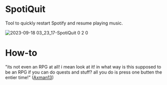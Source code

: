 # SpotiQuit
Tool to quickly restart Spotify and resume playing music. 

![2023-09-18 03_23_17-SpotiQuit 0 2 0](https://github.com/Alsweider/SpotiQuit/assets/30653982/5aea5184-0ecf-4b59-8eac-115ab34f8366)


# How-to

"its not even an RPG at all! i mean look at it! in what way is this supposed to be an RPG if you can do quests and stuff? all you do is press one butten the entier time!" ([Axman13](https://youtu.be/4Z2Z23SAFVA))
